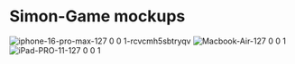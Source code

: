 # Simon-Game mockups
![iphone-16-pro-max-127 0 0 1-rcvcmh5sbtryqv](https://github.com/user-attachments/assets/e0e0673c-c043-44ac-9f20-cb103649e425)
![Macbook-Air-127 0 0 1](https://github.com/user-attachments/assets/990ad1f5-879e-45a8-b31f-7a4ce453c537)
![iPad-PRO-11-127 0 0 1](https://github.com/user-attachments/assets/a5847e60-c69b-456b-903b-347c4bbf73b4)
